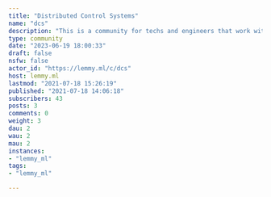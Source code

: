 ```yaml
---
title: "Distributed Control Systems" 
name: "dcs"
description: "This is a community for techs and engineers that work with any number of [DCS (Distributed Controls Systems)](https://en.wikipedia.org/wiki/Distributed_control_system) to seek configuration and programming help, share tips and tricks, complain and bemoan the behemoths that create these systems or just chit chat with folks that feel your pain.Live chat on matrix[#dcs:matrix.org](https://matrix.to/#/#dcs:matrix.org)"
type: community
date: "2023-06-19 18:00:33"
draft: false
nsfw: false
actor_id: "https://lemmy.ml/c/dcs"
host: lemmy.ml
lastmod: "2021-07-18 15:26:19"
published: "2021-07-18 14:06:18"
subscribers: 43
posts: 3
comments: 0
weight: 3
dau: 2
wau: 2
mau: 2
instances:
- "lemmy_ml"
tags: 
- "lemmy_ml"

---
```

